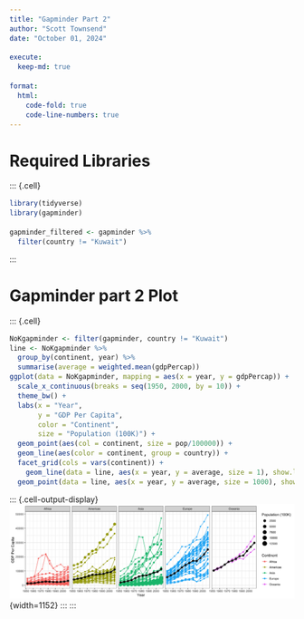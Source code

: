 ```yaml
---
title: "Gapminder Part 2"
author: "Scott Townsend"
date: "October 01, 2024"

execute:
  keep-md: true

format:
  html:
    code-fold: true
    code-line-numbers: true
---
```




# Required Libraries


::: {.cell}

```{.r .cell-code}
library(tidyverse)
library(gapminder)

gapminder_filtered <- gapminder %>% 
  filter(country != "Kuwait")
```
:::


# Gapminder part 2 Plot


::: {.cell}

```{.r .cell-code}
NoKgapminder <- filter(gapminder, country != "Kuwait")
line <- NoKgapminder %>% 
  group_by(continent, year) %>% 
  summarise(average = weighted.mean(gdpPercap))
ggplot(data = NoKgapminder, mapping = aes(x = year, y = gdpPercap)) + 
  scale_x_continuous(breaks = seq(1950, 2000, by = 10)) +
  theme_bw() +
  labs(x = "Year",
       y = "GDP Per Capita",
       color = "Continent",
       size = "Population (100K)") +
  geom_point(aes(col = continent, size = pop/100000)) +
  geom_line(aes(color = continent, group = country)) +
  facet_grid(cols = vars(continent)) +
    geom_line(data = line, aes(x = year, y = average, size = 1), show.legend = FALSE) +
  geom_point(data = line, aes(x = year, y = average, size = 1000), show.legend = FALSE)
```

::: {.cell-output-display}
![](GapminderPart2_files/figure-html/unnamed-chunk-2-1.png){width=1152}
:::
:::